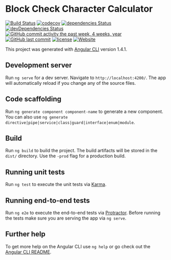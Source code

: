 # Block Check Character Calculator

[![Build Status](https://travis-ci.org/beyerleinf/bcc-calculator.svg?branch=master)](https://travis-ci.org/beyerleinf/bcc-calculator)
[![codecov](https://codecov.io/gh/beyerleinf/bcc-calculator/branch/master/graph/badge.svg)](https://codecov.io/gh/beyerleinf/bcc-calculator)
[![dependencies Status](https://david-dm.org/beyerleinf/bcc-calculator/status.svg)](https://david-dm.org/beyerleinf/bcc-calculator)
[![devDependencies Status](https://david-dm.org/beyerleinf/bcc-calculator/dev-status.svg)](https://david-dm.org/beyerleinf/bcc-calculator?type=dev)
[![GitHub commit activity the past week, 4 weeks, year](https://img.shields.io/github/commit-activity/y/beyerleinf/bcc-calculator.svg)]()
[![GitHub last commit](https://img.shields.io/github/last-commit/beyerleinf/bcc-calculator.svg)]()
[![license](https://img.shields.io/github/license/beyerleinf/bcc-calculator.svg)]()
[![Website](https://img.shields.io/website-up-down-green-red/http/shields.io.svg?label=bcc.fabian-b.de)](http://bcc.fabian-b.de/)

This project was generated with [Angular CLI](https://github.com/angular/angular-cli) version 1.4.1.

## Development server

Run `ng serve` for a dev server. Navigate to `http://localhost:4200/`. The app will automatically reload if you change any of the source files.

## Code scaffolding

Run `ng generate component component-name` to generate a new component. You can also use `ng generate directive|pipe|service|class|guard|interface|enum|module`.

## Build

Run `ng build` to build the project. The build artifacts will be stored in the `dist/` directory. Use the `-prod` flag for a production build.

## Running unit tests

Run `ng test` to execute the unit tests via [Karma](https://karma-runner.github.io).

## Running end-to-end tests

Run `ng e2e` to execute the end-to-end tests via [Protractor](http://www.protractortest.org/).
Before running the tests make sure you are serving the app via `ng serve`.

## Further help

To get more help on the Angular CLI use `ng help` or go check out the [Angular CLI README](https://github.com/angular/angular-cli/blob/master/README.md).
